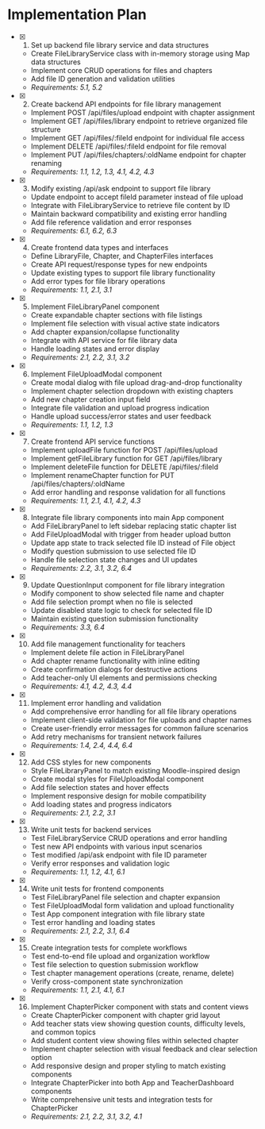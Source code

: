 # Implementation Plan

- [x] 1. Set up backend file library service and data structures

  - Create FileLibraryService class with in-memory storage using Map data structures
  - Implement core CRUD operations for files and chapters
  - Add file ID generation and validation utilities
  - _Requirements: 5.1, 5.2_

- [x] 2. Create backend API endpoints for file library management

  - Implement POST /api/files/upload endpoint with chapter assignment
  - Implement GET /api/files/library endpoint to retrieve organized file structure
  - Implement GET /api/files/:fileId endpoint for individual file access
  - Implement DELETE /api/files/:fileId endpoint for file removal
  - Implement PUT /api/files/chapters/:oldName endpoint for chapter renaming
  - _Requirements: 1.1, 1.2, 1.3, 4.1, 4.2, 4.3_

- [x] 3. Modify existing /api/ask endpoint to support file library

  - Update endpoint to accept fileId parameter instead of file upload
  - Integrate with FileLibraryService to retrieve file content by ID
  - Maintain backward compatibility and existing error handling
  - Add file reference validation and error responses
  - _Requirements: 6.1, 6.2, 6.3_

- [x] 4. Create frontend data types and interfaces

  - Define LibraryFile, Chapter, and ChapterFiles interfaces
  - Create API request/response types for new endpoints
  - Update existing types to support file library functionality
  - Add error types for file library operations
  - _Requirements: 1.1, 2.1, 3.1_

- [x] 5. Implement FileLibraryPanel component

  - Create expandable chapter sections with file listings
  - Implement file selection with visual active state indicators
  - Add chapter expansion/collapse functionality
  - Integrate with API service for file library data
  - Handle loading states and error display
  - _Requirements: 2.1, 2.2, 3.1, 3.2_

- [x] 6. Implement FileUploadModal component

  - Create modal dialog with file upload drag-and-drop functionality
  - Implement chapter selection dropdown with existing chapters
  - Add new chapter creation input field
  - Integrate file validation and upload progress indication
  - Handle upload success/error states and user feedback
  - _Requirements: 1.1, 1.2, 1.3_

- [x] 7. Create frontend API service functions

  - Implement uploadFile function for POST /api/files/upload
  - Implement getFileLibrary function for GET /api/files/library
  - Implement deleteFile function for DELETE /api/files/:fileId
  - Implement renameChapter function for PUT /api/files/chapters/:oldName
  - Add error handling and response validation for all functions
  - _Requirements: 1.1, 2.1, 4.1, 4.2, 4.3_

- [x] 8. Integrate file library components into main App component

  - Add FileLibraryPanel to left sidebar replacing static chapter list
  - Add FileUploadModal with trigger from header upload button
  - Update app state to track selected file ID instead of File object
  - Modify question submission to use selected file ID
  - Handle file selection state changes and UI updates
  - _Requirements: 2.2, 3.1, 3.2, 6.4_

- [x] 9. Update QuestionInput component for file library integration

  - Modify component to show selected file name and chapter
  - Add file selection prompt when no file is selected
  - Update disabled state logic to check for selected file ID
  - Maintain existing question submission functionality
  - _Requirements: 3.3, 6.4_

- [x] 10. Add file management functionality for teachers

  - Implement delete file action in FileLibraryPanel
  - Add chapter rename functionality with inline editing
  - Create confirmation dialogs for destructive actions
  - Add teacher-only UI elements and permissions checking
  - _Requirements: 4.1, 4.2, 4.3, 4.4_

- [x] 11. Implement error handling and validation

  - Add comprehensive error handling for all file library operations
  - Implement client-side validation for file uploads and chapter names
  - Create user-friendly error messages for common failure scenarios
  - Add retry mechanisms for transient network failures
  - _Requirements: 1.4, 2.4, 4.4, 6.4_

- [x] 12. Add CSS styles for new components

  - Style FileLibraryPanel to match existing Moodle-inspired design
  - Create modal styles for FileUploadModal component
  - Add file selection states and hover effects
  - Implement responsive design for mobile compatibility
  - Add loading states and progress indicators
  - _Requirements: 2.1, 2.2, 3.1_

- [x] 13. Write unit tests for backend services

  - Test FileLibraryService CRUD operations and error handling
  - Test new API endpoints with various input scenarios
  - Test modified /api/ask endpoint with file ID parameter
  - Verify error responses and validation logic
  - _Requirements: 1.1, 1.2, 4.1, 6.1_

- [x] 14. Write unit tests for frontend components

  - Test FileLibraryPanel file selection and chapter expansion
  - Test FileUploadModal form validation and upload functionality
  - Test App component integration with file library state
  - Test error handling and loading states
  - _Requirements: 2.1, 2.2, 3.1, 6.4_

- [x] 15. Create integration tests for complete workflows
  - Test end-to-end file upload and organization workflow
  - Test file selection to question submission workflow
  - Test chapter management operations (create, rename, delete)
  - Verify cross-component state synchronization
  - _Requirements: 1.1, 2.1, 4.1, 6.1_
- [x] 16. Implement ChapterPicker component with stats and content views
  - Create ChapterPicker component with chapter grid layout
  - Add teacher stats view showing question counts, difficulty levels, and common topics
  - Add student content view showing files within selected chapter
  - Implement chapter selection with visual feedback and clear selection option
  - Add responsive design and proper styling to match existing components
  - Integrate ChapterPicker into both App and TeacherDashboard components
  - Write comprehensive unit tests and integration tests for ChapterPicker
  - _Requirements: 2.1, 2.2, 3.1, 3.2, 4.1_